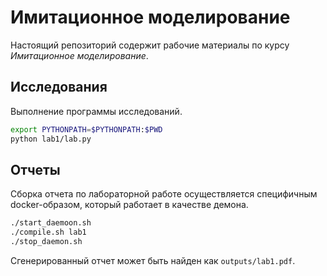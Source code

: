 # Имитационное моделирование

Настоящий репозиторий содержит рабочие материалы по курсу *Имитационное моделирование*.

## Исследования

Выполнение программы исследований.

```bash
export PYTHONPATH=$PYTHONPATH:$PWD
python lab1/lab.py
```

## Отчеты

Сборка отчета по лабораторной работе осуществляется специфичным docker-образом, который работает в качестве
демона.

```bash
./start_daemoon.sh
./compile.sh lab1
./stop_daemon.sh
```

Сгенерированный отчет может быть найден как `outputs/lab1.pdf`.
